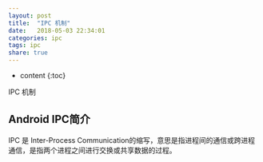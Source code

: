 ```yaml
---
layout: post
title:  "IPC 机制"
date:   2018-05-03 22:34:01
categories: ipc
tags: ipc
share: true
---
```


* content
{:toc}

IPC 机制






## Android IPC简介

IPC 是 Inter-Process Communication的缩写，意思是指进程间的通信或跨进程通信，是指两个进程之间进行交换或共享数据的过程。

